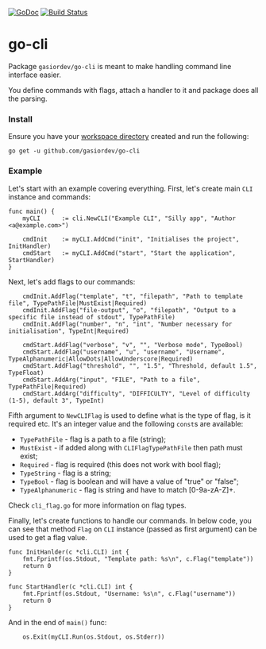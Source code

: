 [![GoDoc](https://godoc.org/github.com/gasiordev/go-cli?status.svg)](https://godoc.org/github.com/gasiordev/go-cli)
[![Build Status](https://travis-ci.org/gasiordev/go-cli.svg?branch=master)](https://travis-ci.org/gasiordev/go-cli)

# go-cli

Package `gasiordev/go-cli` is meant to make handling command line interface easier. 

You define commands with flags, attach a handler to it and package does all
the parsing.

### Install

Ensure you have your 
[workspace directory](https://golang.org/doc/code.html#Workspaces) created and
run the following:

```
go get -u github.com/gasiordev/go-cli
```

### Example

Let's start with an example covering everything. First, let's create main
`CLI` instance and commands:

```
func main() {
    myCLI      := cli.NewCLI("Example CLI", "Silly app", "Author <a@example.com>")

    cmdInit    := myCLI.AddCmd("init", "Initialises the project", InitHandler)
    cmdStart   := myCLI.AddCmd("start", "Start the application", StartHandler)
}
```

Next, let's add flags to our commands:

```
    cmdInit.AddFlag("template", "t", "filepath", "Path to template file", TypePathFile|MustExist|Required)
    cmdInit.AddFlag("file-output", "o", "filepath", "Output to a specific file instead of stdout", TypePathFile)
    cmdInit.AddFlag("number", "n", "int", "Number necessary for initialisation", TypeInt|Required)

    cmdStart.AddFlag("verbose", "v", "", "Verbose mode", TypeBool)
    cmdStart.AddFlag("username", "u", "username", "Username", TypeAlphanumeric|AllowDots|AllowUnderscore|Required)
    cmdStart.AddFlag("threshold", "", "1.5", "Threshold, default 1.5", TypeFloat)
    cmdStart.AddArg("input", "FILE", "Path to a file", TypePathFile|Required)
    cmdStart.AddArg("difficulty", "DIFFICULTY", "Level of difficulty (1-5), default 3", TypeInt)
```

Fifth argument to `NewCLIFlag` is used to define what is the type of flag, is
it required etc. It's an integer value and the following `const`s are
available:

* `TypePathFile` - flag is a path to a file (string);
* `MustExist` - if added along with `CLIFlagTypePathFile` then path must exist;
* `Required` - flag is required (this does not work with bool flag);
* `TypeString` - flag is a string;
* `TypeBool` - flag is boolean and will have a value of "true" or "false";
* `TypeAlphanumeric` - flag is string and have to match [0-9a-zA-Z]+.

Check `cli_flag.go` for more information on flag types.

Finally, let's create functions to handle our commands. In below code, you can
see that method `Flag` on `CLI` instance (passed as first argument) can be
used to get a flag value.

```
func InitHanlder(c *cli.CLI) int {
    fmt.Fprintf(os.Stdout, "Template path: %s\n", c.Flag("template"))
    return 0
}

func StartHandler(c *cli.CLI) int {
    fmt.Fprintf(os.Stdout, "Username: %s\n", c.Flag("username"))
    return 0
}
```

And in the end of `main()` func:

```
    os.Exit(myCLI.Run(os.Stdout, os.Stderr))
```

